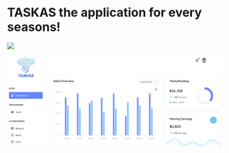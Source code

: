 # TASKAS the application for every seasons!
<a href='https://2c74-176-234-92-12.ngrok-free.app/job/connect-jenkin-to-github/'><img src='http://10.211.55.85:8080/buildStatus/icon?job=connect-jenkin-to-github'></a>
<p align="center">
  <img src="src/static/images/screenshot.png" width="700" title="TASKAS">
 
</p>

